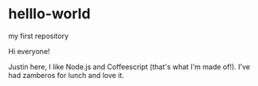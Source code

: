 # helllo-world
my first repository


Hi everyone!

Justin here, I like Node.js and Coffeescript (that's what I'm made of!).
I've had zamberos for lunch and love it.
